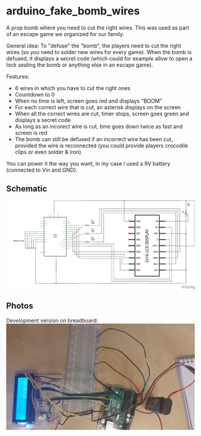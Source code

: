 # arduino_fake_bomb_wires
A prop bomb where you need to cut the right wires. This was used as part of an escape game we organized for our family.

General idea: To "defuse" the "bomb", the players need to cut the right wires (so you need to solder new wires for every game). When the bomb is defused, it displays a secret code (which could for example allow to open a lock sealing the bomb or anything else in an escape game).

Features:
* 6 wires in which you have to cut the right ones
* Countdown to 0
* When no time is left, screen goes red and displays "BOOM"
* For each correct wire that is cut, an asterisk displays on the screen
* When all the correct wires are cut, timer stops, screen goes green and displays a secret code 
* As long as an incorect wire is cut, time goes down twice as fast and screen is red
* The bomb can still be defused if an incorrect wire has been cut, provided the wire is reconnected (you could provide players crocodile clips or even solder & iron)

You can power it the way you want, in my case I used a 9V battery (connected to Vin and GND).

## Schematic
![Schematic](fake_bomb_schematic.png?raw=true)

## Photos
Development version on breadboard:
![Photo of development version](photo_dev.jpg?raw=true)
